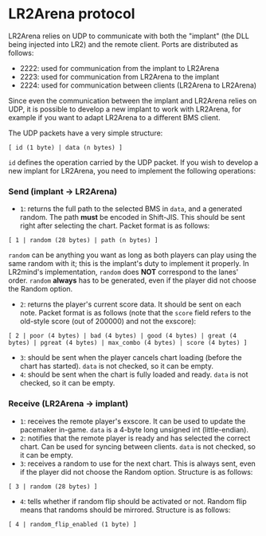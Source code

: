 # LR2Arena protocol

LR2Arena relies on UDP to communicate with both the "implant" (the DLL being injected into LR2) and the remote client. Ports are distributed as follows:
- 2222: used for communication from the implant to LR2Arena
- 2223: used for communication from LR2Arena to the implant
- 2224: used for communication between clients (LR2Arena to LR2Arena)

Since even the communication between the implant and LR2Arena relies on UDP, it is possible to develop a new implant to work with LR2Arena, for example if you want to adapt LR2Arena to a different BMS client.

The UDP packets have a very simple structure:
```
[ id (1 byte) | data (n bytes) ]
```
`id` defines the operation carried by the UDP packet.
If you wish to develop a new implant for LR2Arena, you need to implement the following operations:

### Send (implant -> LR2Arena)

- `1`: returns the full path to the selected BMS in `data`, and a generated random. The path **must** be encoded in Shift-JIS. This should be sent right after selecting the chart. Packet format is as follows:
```
[ 1 | random (28 bytes) | path (n bytes) ]
```
`random` can be anything you want as long as both players can play using the same random with it; this is the implant's duty to implement it properly. In LR2mind's implementation, `random` does **NOT** correspond to the lanes' order. `random` **always** has to be generated, even if the player did not choose the Random option.
- `2`: returns the player's current score data. It should be sent on each note. Packet format is as follows (note that the `score` field refers to the old-style score (out of 200000) and not the exscore):
```
[ 2 | poor (4 bytes) | bad (4 bytes) | good (4 bytes) | great (4 bytes) | pgreat (4 bytes) | max_combo (4 bytes) | score (4 bytes) ]
```
- `3`: should be sent when the player cancels chart loading (before the chart has started). `data` is not checked, so it can be empty.
- `4`: should be sent when the chart is fully loaded and ready. `data` is not checked, so it can be empty.

### Receive (LR2Arena -> implant)

- `1`: receives the remote player's exscore. It can be used to update the pacemaker in-game. `data` is a 4-byte long unsigned int (little-endian).
- `2`: notifies that the remote player is ready and has selected the correct chart. Can be used for syncing between clients. `data` is not checked, so it can be empty.
- `3`: receives a random to use for the next chart. This is always sent, even if the player did not choose the Random option. Structure is as follows:
```
[ 3 | random (28 bytes) ]
```
- `4`: tells whether if random flip should be activated or not. Random flip means that randoms should be mirrored. Structure is as follows:
```
[ 4 | random_flip_enabled (1 byte) ]
```
